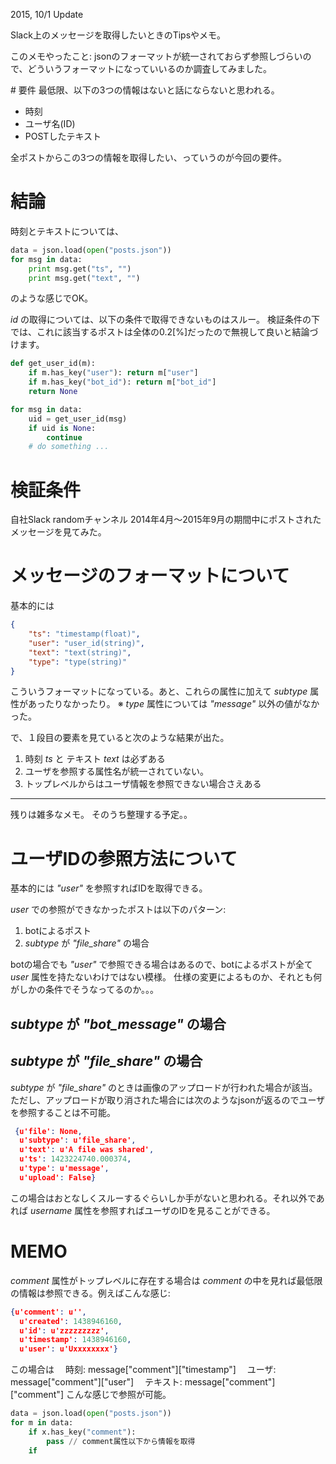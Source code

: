 2015, 10/1 Update

Slack上のメッセージを取得したいときのTipsやメモ。

このメモやったこと:
jsonのフォーマットが統一されておらず参照しづらいので、どういうフォーマットになっていいるのか調査してみました。

#️ 要件
最低限、以下の3つの情報はないと話にならないと思われる。

- 時刻
- ユーザ名(ID)
- POSTしたテキスト

全ポストからこの3つの情報を取得したい、っていうのが今回の要件。

# 結論
時刻とテキストについては、

```python
data = json.load(open("posts.json"))
for msg in data:
	print msg.get("ts", "")
	print msg.get("text", "")
```

のような感じでOK。

_id_ の取得については、以下の条件で取得できないものはスルー。
検証条件の下では、これに該当するポストは全体の0.2[%]だったので無視して良いと結論づけます。

```python
def get_user_id(m):
    if m.has_key("user"): return m["user"]
    if m.has_key("bot_id"): return m["bot_id"]
    return None

for msg in data:
	uid = get_user_id(msg)
	if uid is None:
		continue
	# do something ...
```

# 検証条件
自社Slack randomチャンネル
2014年4月〜2015年9月の期間中にポストされたメッセージを見てみた。

# メッセージのフォーマットについて
基本的には

```json
{
	"ts": "timestamp(float)",
	"user": "user_id(string)",
	"text": "text(string)",
	"type": "type(string)"
}
```

こういうフォーマットになっている。あと、これらの属性に加えて _subtype_ 属性があったりなかったり。
※ _type_ 属性については _"message"_ 以外の値がなかった。

で、１段目の要素を見ていると次のような結果が出た。

1. 時刻 _ts_ と テキスト _text_ は必ずある
2. ユーザを参照する属性名が統一されていない。
3. トップレベルからはユーザ情報を参照できない場合さえある

-----

残りは雑多なメモ。
そのうち整理する予定。。

# ユーザIDの参照方法について
基本的には _"user"_ を参照すればIDを取得できる。

_user_ での参照ができなかったポストは以下のパターン:

1. botによるポスト
2. _subtype_ が _"file_share"_ の場合

botの場合でも _"user"_ で参照できる場合はあるので、botによるポストが全て _user_ 属性を持たないわけではない模様。
仕様の変更によるものか、それとも何がしかの条件でそうなってるのか。。。

## _subtype_ が _"bot_message"_ の場合

## _subtype_ が _"file_share"_ の場合
_subtype_ が _"file_share"_ のときは画像のアップロードが行われた場合が該当。
ただし、アップロードが取り消された場合には次のようなjsonが返るのでユーザを参照することは不可能。

```json
 {u'file': None,
  u'subtype': u'file_share',
  u'text': u'A file was shared',
  u'ts': 1423224740.000374,
  u'type': u'message',
  u'upload': False}
```	

この場合はおとなしくスルーするぐらいしか手がないと思われる。それ以外であれば _username_ 属性を参照すればユーザのIDを見ることができる。


# MEMO
_comment_ 属性がトップレベルに存在する場合は _comment_ の中を見れば最低限の情報は参照できる。例えばこんな感じ:

```json
{u'comment': u'',
  u'created': 1438946160,
  u'id': u'zzzzzzzzz',
  u'timestamp': 1438946160,
  u'user': u'Uxxxxxxxx'}
```	

この場合は
　時刻: message["comment"]["timestamp"]
　ユーザ: message["comment"]["user"]
　テキスト: message["comment"]["comment"]
こんな感じで参照が可能。


```python
data = json.load(open("posts.json"))
for m in data:
	if x.has_key("comment"):
		pass // comment属性以下から情報を取得
	if 